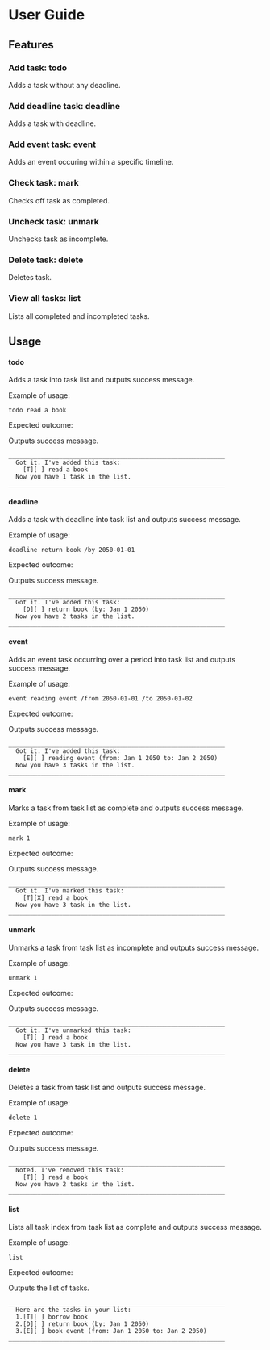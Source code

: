 # User Guide

## Features 

### Add task: todo

Adds a task without any deadline.

### Add deadline task: deadline

Adds a task with deadline.

### Add event task: event

Adds an event occuring within a specific timeline.

### Check task: mark

Checks off task as completed.

### Uncheck task: unmark

Unchecks task as incomplete.

### Delete task: delete

Deletes task.

### View all tasks: list

Lists all completed and incompleted tasks.

## Usage

#### todo

Adds a task into task list and outputs success message.

Example of usage: 

`todo read a book`

Expected outcome:

Outputs success message.

```
____________________________________________________________
  Got it. I've added this task:
    [T][ ] read a book
  Now you have 1 task in the list.
____________________________________________________________
```

#### deadline

Adds a task with deadline into task list and outputs success message.

Example of usage: 

`deadline return book /by 2050-01-01`

Expected outcome:

Outputs success message.

```
____________________________________________________________
  Got it. I've added this task:
    [D][ ] return book (by: Jan 1 2050)
  Now you have 2 tasks in the list.
____________________________________________________________
```

#### event

Adds an event task occurring over a period into task list and outputs success message.

Example of usage: 

`event reading event /from 2050-01-01 /to 2050-01-02`

Expected outcome:

Outputs success message.

```
____________________________________________________________
  Got it. I've added this task:
    [E][ ] reading event (from: Jan 1 2050 to: Jan 2 2050)
  Now you have 3 tasks in the list.
____________________________________________________________
```

#### mark

Marks a task from task list as complete and outputs success message.

Example of usage: 

`mark 1`

Expected outcome:

Outputs success message.

```
____________________________________________________________
  Got it. I've marked this task:
    [T][X] read a book
  Now you have 3 task in the list.
____________________________________________________________
```

#### unmark

Unmarks a task from task list as incomplete and outputs success message.

Example of usage: 

`unmark 1`

Expected outcome:

Outputs success message.

```
____________________________________________________________
  Got it. I've unmarked this task:
    [T][ ] read a book
  Now you have 3 task in the list.
____________________________________________________________
```

#### delete

Deletes a task from task list and outputs success message.

Example of usage: 

`delete 1`

Expected outcome:

Outputs success message.

```
____________________________________________________________
  Noted. I've removed this task:
    [T][ ] read a book
  Now you have 2 tasks in the list.
____________________________________________________________
```

#### list

Lists all task index from task list as complete and outputs success message.

Example of usage: 

`list`

Expected outcome:

Outputs the list of tasks.

```
____________________________________________________________
  Here are the tasks in your list:
  1.[T][ ] borrow book
  2.[D][ ] return book (by: Jan 1 2050)
  3.[E][ ] book event (from: Jan 1 2050 to: Jan 2 2050)
____________________________________________________________
```

